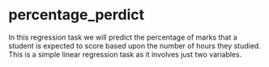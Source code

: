 # percentage_perdict
In this regression task we will predict the percentage of marks that a student is expected to score based upon the number of hours they studied. This is a simple linear regression task as it involves just two variables.
